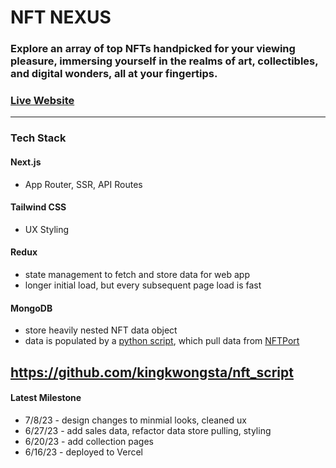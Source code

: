 # NFT NEXUS

### Explore an array of top NFTs handpicked for your viewing pleasure, immersing yourself in the realms of art, collectibles, and digital wonders, all at your fingertips.
### [Live Website](https://nft-nexus-git-main-kingkwongsta.vercel.app/)
---
### Tech Stack
#### Next.js
- App Router, SSR, API Routes
  
#### Tailwind CSS
- UX Styling

#### Redux
- state management to fetch and store data for web app
- longer initial load, but every subsequent page load is fast

#### MongoDB
- store heavily nested NFT data object
- data is populated by a [python script](https://github.com/kingkwongsta/nft_script), which pull data from [NFTPort](https://docs.nftport.xyz/reference/retrieve-contract-nfts)


https://github.com/kingkwongsta/nft_script
---
#### Latest Milestone
- 7/8/23 - design changes to minmial looks, cleaned ux
- 6/27/23 - add sales data, refactor data store pulling, styling
- 6/20/23 - add collection pages
- 6/16/23 - deployed to Vercel
